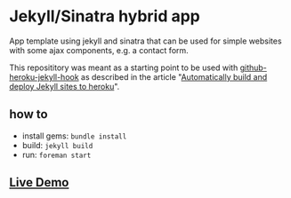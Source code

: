 # Jekyll/Sinatra hybrid app

App template using jekyll and sinatra that can be used for simple websites with some ajax components, e.g. a contact form.

This reposititory was meant as a starting point to be used with [github-heroku-jekyll-hook](https://github.com/dommmel/github-heroku-jekyll-hook) as described in the article "[Automatically build and deploy Jekyll sites to heroku](https://coderwall.com/p/st0hcq)".

## how to

* install gems: ```bundle install```
* build: ```jekyll build```
* run: ```foreman start```


## [Live Demo](http://sinatra-jekyll-hybrid.herokuapp.com/)

